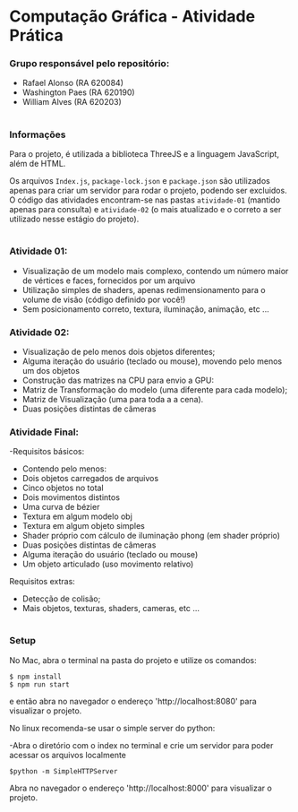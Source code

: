 # Computação Gráfica - Atividade Prática

### Grupo responsável pelo repositório:

- Rafael Alonso (RA 620084)
- Washington Paes (RA 620190)
- William Alves (RA 620203)
#

### Informações
Para o projeto, é utilizada a biblioteca ThreeJS e a linguagem JavaScript, além de HTML.

Os arquivos `Index.js`, `package-lock.json` e `package.json` são utilizados apenas para criar um servidor para rodar o projeto, podendo ser excluidos. O código das atividades encontram-se nas pastas `atividade-01` (mantido apenas para consulta) e `atividade-02` (o mais atualizado e o correto a ser utilizado nesse estágio do projeto).
#

### Atividade 01:
- Visualização de um modelo mais complexo, contendo um número maior de vértices e faces, fornecidos por um arquivo
- Utilização simples de shaders, apenas redimensionamento para o volume de visão (código definido por você!)
- Sem posicionamento correto, textura, iluminação, animação, etc ...

### Atividade 02:
- Visualização de pelo menos dois objetos diferentes;
- Alguma iteração do usuário (teclado ou mouse), movendo pelo menos um dos objetos
- Construção das matrizes na CPU para envio a GPU:
- Matriz de Transformação do modelo (uma diferente para cada modelo);
- Matriz de Visualização (uma para toda a a cena).
- Duas posições distintas de câmeras
### Atividade Final:
-Requisitos básicos:
- Contendo pelo menos:
- Dois objetos carregados de arquivos
- Cinco objetos no total
- Dois movimentos distintos
- Uma curva de bézier
- Textura em algum modelo obj
- Textura em algum objeto simples
- Shader próprio com cálculo de iluminação phong (em shader próprio)
- Duas posições distintas de câmeras
- Alguma iteração do usuário (teclado ou mouse)
- Um objeto articulado (uso movimento relativo)

Requisitos extras:
- Detecção de colisão;
- Mais objetos, texturas, shaders, cameras, etc ...
#

### Setup
No Mac, abra o terminal na pasta do projeto e utilize os comandos:

```
$ npm install
$ npm run start
```

e então abra no navegador o endereço 'http://localhost:8080' para visualizar o projeto.

No linux recomenda-se usar o simple server do python:

-Abra o diretório com o index no terminal e crie um servidor para poder acessar os arquivos localmente

```
$python -m SimpleHTTPServer
```

Abra no navegador o endereço 'http://localhost:8000' para visualizar o projeto.

